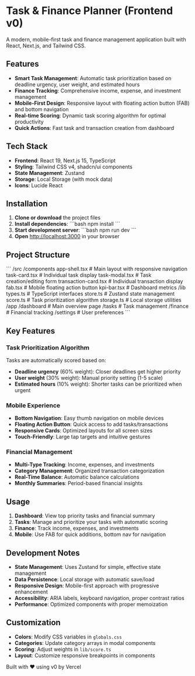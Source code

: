 # Task & Finance Planner (Frontend v0)

A modern, mobile-first task and finance management application built with React, Next.js, and Tailwind CSS.

## Features

- **Smart Task Management**: Automatic task prioritization based on deadline urgency, user weight, and estimated hours
- **Finance Tracking**: Comprehensive income, expense, and investment management
- **Mobile-First Design**: Responsive layout with floating action button (FAB) and bottom navigation
- **Real-time Scoring**: Dynamic task scoring algorithm for optimal productivity
- **Quick Actions**: Fast task and transaction creation from dashboard

## Tech Stack

- **Frontend**: React 19, Next.js 15, TypeScript
- **Styling**: Tailwind CSS v4, shadcn/ui components
- **State Management**: Zustand
- **Storage**: Local Storage (with mock data)
- **Icons**: Lucide React

## Installation

1. **Clone or download** the project files
2. **Install dependencies**:
   \`\`\`bash
   npm install
   \`\`\`
3. **Start development server**:
   \`\`\`bash
   npm run dev
   \`\`\`
4. **Open** [http://localhost:3000](http://localhost:3000) in your browser

## Project Structure

\`\`\`
/src
  /components
    app-shell.tsx       # Main layout with responsive navigation
    task-card.tsx       # Individual task display
    task-modal.tsx      # Task creation/editing form
    transaction-card.tsx # Individual transaction display
    fab.tsx            # Mobile floating action button
    kpi-bar.tsx        # Dashboard metrics
  /lib
    types.ts           # TypeScript interfaces
    store.ts           # Zustand state management
    score.ts           # Task prioritization algorithm
    storage.ts         # Local storage utilities
  /app
    /dashboard         # Main overview page
    /tasks            # Task management
    /finance          # Financial tracking
    /settings         # User preferences
\`\`\`

## Key Features

### Task Prioritization Algorithm
Tasks are automatically scored based on:
- **Deadline urgency** (60% weight): Closer deadlines get higher priority
- **User weight** (30% weight): Manual priority setting (1-5 scale)
- **Estimated hours** (10% weight): Shorter tasks can be prioritized when urgent

### Mobile Experience
- **Bottom Navigation**: Easy thumb navigation on mobile devices
- **Floating Action Button**: Quick access to add tasks/transactions
- **Responsive Cards**: Optimized layouts for all screen sizes
- **Touch-Friendly**: Large tap targets and intuitive gestures

### Financial Management
- **Multi-Type Tracking**: Income, expenses, and investments
- **Category Management**: Organized transaction categorization
- **Real-Time Balance**: Automatic balance calculations
- **Monthly Summaries**: Period-based financial insights

## Usage

1. **Dashboard**: View top priority tasks and financial summary
2. **Tasks**: Manage and prioritize your tasks with automatic scoring
3. **Finance**: Track income, expenses, and investments
4. **Mobile**: Use FAB for quick additions, bottom nav for navigation

## Development Notes

- **State Management**: Uses Zustand for simple, effective state management
- **Data Persistence**: Local storage with automatic save/load
- **Responsive Design**: Mobile-first approach with progressive enhancement
- **Accessibility**: ARIA labels, keyboard navigation, proper contrast ratios
- **Performance**: Optimized components with proper memoization

## Customization

- **Colors**: Modify CSS variables in `globals.css`
- **Categories**: Update category arrays in modal components
- **Scoring**: Adjust weights in `lib/score.ts`
- **Layout**: Customize responsive breakpoints in components

Built with ❤️ using v0 by Vercel

